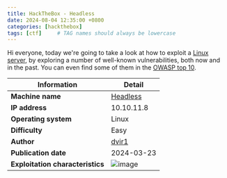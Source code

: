 ```yaml
---
title: HackTheBox - Headless
date: 2024-08-04 12:35:00 +0800
categories: [hackthebox]
tags: [ctf]     # TAG names should always be lowercase
---
```


Hi everyone, today we're going to take a look at how to exploit a [Linux server](https://www.redhat.com/en/topics/linux/linux-server), by exploring a number of well-known vulnerabilities, both now and in the past. You can even find some of them in the [OWASP top 10](https://owasp.org/www-project-top-ten/). 

| **Information**         | **Detail**                          |
|-------------------------|-------------------------------------|
| **Machine name**   | [Headless](https://app.hackthebox.com/machines/Headless)                            |
| **IP address**          | 10.10.11.8                          |
| **Operating system** | Linux                            |
| **Difficulty**          | Easy                                |
| **Author**              | [dvir1](https://app.hackthebox.com/users/1422414)                     |
| **Publication date** | 2024-03-23                          |
| **Exploitation characteristics** | ![image](https://github.com/user-attachments/assets/6b673384-85f2-41ae-9df7-2b13a9285507) |
